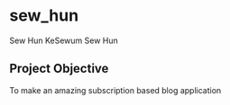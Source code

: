 # sew_hun

Sew Hun KeSewum Sew Hun

## Project Objective

To make an amazing subscription based blog application